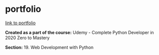 ﻿# portfolio

[link to portfolio](http://memenchu.pythonanywhere.com/)

**Created as a part of the course:**
Udemy - Complete Python Developer in 2020 Zero to Mastery

**Section:**
19. Web Development with Python
